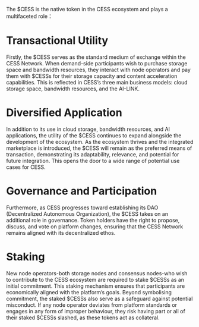 The $CESS is the native token in the CESS ecosystem and plays a multifaceted role：
# Transactional Utility 
Firstly, the $CESS serves as the standard medium of exchange within the CESS Network. When demand-side participants wish to purchase storage space and bandwidth resources, they interact with node operators and pay them with $CESSs for their storage capacity and content acceleration capabilities. This is reflected in CESS’s three main business models: cloud storage space, bandwidth resources, and the AI-LINK.
# Diversified Application
In addition to its use in cloud storage, bandwidth resources, and AI applications, the utility of the $CESS continues to expand alongside the development of the ecosystem. As the ecosystem thrives and the integrated marketplace is introduced, the $CESS will remain as the preferred means of transaction, demonstrating its adaptability, relevance, and potential for future integration. This opens the door to a wide range of potential use cases for CESS.
# Governance and Participation
Furthermore, as CESS progresses toward establishing its DAO (Decentralized Autonomous Organization), the $CESS takes on an additional role in governance. Token holders have the right to propose, discuss, and vote on platform changes, ensuring that the CESS Network remains aligned with its decentralized ethos.
# Staking 
New node operators-both storage nodes and consensus nodes-who wish to contribute to the CESS ecosystem are required to stake $CESSs as an initial commitment. This staking mechanism ensures that participants are economically aligned with the platform’s goals. Beyond symbolising commitment, the staked $CESSs also serve as a safeguard against potential misconduct. If any node operator deviates from platform standards or engages in any form of improper behaviour, they risk having part or all of their staked $CESSs slashed, as these tokens act as collateral.
